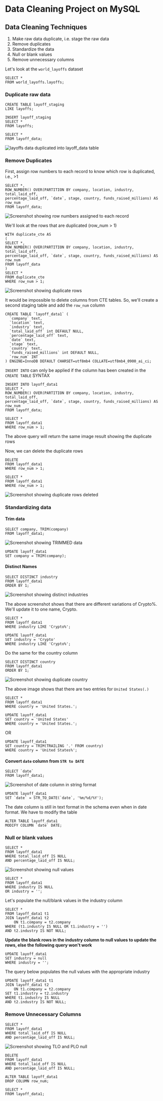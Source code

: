 # Data Cleaning Project on MySQL
## Data Cleaning Techniques
1. Make raw data duplicate, i.e. stage the raw data
2. Remove duplicates
3. Standardize the data
4. Null or blank values
5. Remove unnecessary columns

Let's look at the `world_layoffs` dataset
```
SELECT * 
FROM world_layoffs.layoffs;
```

### Duplicate raw data
```
CREATE TABLE layoff_staging
LIKE layoffs;
```

```
INSERT layoff_staging
SELECT * 
FROM layoffs;
```
```
SELECT *
FROM layoff_data;
```
![`layoffs` data duplicated into `layoff_data` table](https://raw.githubusercontent.com/Blessingdominic/SQLproject/main/Sql%20project%20images/%60layoffs%60%20data%20duplicated%20into%20%60layoff_data%60%20table.png)

### Remove Duplicates
First, assign row numbers to each record to know which row is duplicated, i.e., >1
```
SELECT *,
ROW_NUMBER() OVER(PARTITION BY company, location, industry, total_laid_off, 
percentage_laid_off, `date`, stage, country, funds_raised_millions) AS row_num
FROM layoff_data;
```
![Screenshot showing row numbers assigned to each record](https://raw.githubusercontent.com/Blessingdominic/SQLproject/main/Sql%20project%20images/Screenshot%20showing%20row%20numbers%20assigned%20to%20each%20record.png)

We'll look at the rows that are duplicated (row_num > 1)
```
WITH duplicate_cte AS
(
SELECT *,
ROW_NUMBER() OVER(PARTITION BY company, location, industry, total_laid_off, 
percentage_laid_off, `date`, stage, country, funds_raised_millions) AS row_num
FROM layoff_data
)
SELECT *
FROM duplicate_cte
WHERE row_num > 1;
```
![Screenshot showing duplicate rows](https://raw.githubusercontent.com/Blessingdominic/SQLproject/main/Sql%20project%20images/Screenshot%20showing%20duplicate%20rows.png)

It would be impossible to delete columns from CTE tables. So, we'll create a second staging table and add the `row_num` column
```
CREATE TABLE `layoff_data1` (
  `company` text,
  `location` text,
  `industry` text,
  `total_laid_off` int DEFAULT NULL,
  `percentage_laid_off` text,
  `date` text,
  `stage` text,
  `country` text,
  `funds_raised_millions` int DEFAULT NULL,
  `row_num` INT
) ENGINE=InnoDB DEFAULT CHARSET=utf8mb4 COLLATE=utf8mb4_0900_ai_ci;
```
`INSERT INTO` can only be applied if the column has been created in the `CREATE TABLE` SYNTAX
```
INSERT INTO layoff_data1
SELECT *,
ROW_NUMBER() OVER(PARTITION BY company, location, industry, total_laid_off, 
percentage_laid_off, `date`, stage, country, funds_raised_millions) AS row_num
FROM layoff_data;
```
```
SELECT *
FROM layoff_data1
WHERE row_num > 1;
```
The above query will return the same image result showing the duplicate rows

Now, we can delete the duplicate rows
```
DELETE 
FROM layoff_data1
WHERE row_num > 1;
```
```
SELECT *
FROM layoff_data1
WHERE row_num > 1;
```
![Screenshot showing duplicate rows deleted](https://raw.githubusercontent.com/Blessingdominic/SQLproject/main/Sql%20project%20images/Screenshot%20showing%20duplicate%20rows%20deleted.png)

### Standardizing data
#### Trim data
```
SELECT company, TRIM(company)
FROM layoff_data1;
```
![Screenshot showing TRIMMED data](https://raw.githubusercontent.com/Blessingdominic/SQLproject/main/Sql%20project%20images/Screenshot%20showing%20TRIMMED%20data.png)

```
UPDATE layoff_data1
SET company = TRIM(company);
```

#### Distinct Names
```
SELECT DISTINCT industry
FROM layoff_data1
ORDER BY 1;
```
![Screenshot showing distinct industries](https://raw.githubusercontent.com/Blessingdominic/SQLproject/main/Sql%20project%20images/Screenshot%20showing%20distinct%20industries.png)

The above screenshot shows that there are different variations of Crypto%. We'll update it to one name, Crypto.
```
SELECT *
FROM layoff_data1
WHERE industry LIKE 'Crypto%';
```
```
UPDATE layoff_data1
SET industry = 'Crypto'
WHERE industry LIKE 'Crypto%';
```
Do the same for the country column
```
SELECT DISTINCT country
FROM layoff_data1
ORDER BY 1;
```
![Screenshot showing duplicate country](https://raw.githubusercontent.com/Blessingdominic/SQLproject/main/Sql%20project%20images/Screenshot%20showing%20duplicate%20country.png)

The above image shows that there are two entries for `United States(.)`
```
SELECT *
FROM layoff_data1
WHERE country = 'United States.';
```


```
UPDATE layoff_data1
SET country = 'United States'
WHERE country = 'United States.';
```
OR
```
UPDATE layoff_data1
SET country = TRIM(TRAILING '.' FROM country)
WHERE country = 'United States%';
```

#### Convert `date` column from `STR to DATE`
```
SELECT `date`
FROM layoff_data1;
```
![Screenshot of date column in string format](https://raw.githubusercontent.com/Blessingdominic/SQLproject/main/Sql%20project%20images/Screenshot%20of%20date%20column%20in%20string%20format.png)

```
UPDATE layoff_data1
SET `date` = STR_TO_DATE(`date`, '%m/%d/%Y');
```

The date column is still in text format in the schema even when in date format. We have to modify the table
```
ALTER TABLE layoff_data1
MODIFY COLUMN `date` DATE;
```

### Null or blank values
```
SELECT *
FROM layoff_data1
WHERE total_laid_off IS NULL
AND percentage_laid_off IS NULL;
```
![Screenshot showing null values](https://raw.githubusercontent.com/Blessingdominic/SQLproject/main/Sql%20project%20images/Screenshot%20showing%20null%20values.png)

```
SELECT *
FROM layoff_data1
WHERE industry IS NULL 
OR industry = '';
```

Let's populate the null/blank values in the industry column 
```
SELECT *
FROM layoff_data1 t1
JOIN layoff_data1 t2
	ON t1.company = t2.company
WHERE (t1.industry IS NULL OR t1.industry = '')
AND t2.industry IS NOT NULL;
```

**Update the blank rows in the industry column to null values to update the rows, else the following query won't work**
```
UPDATE layoff_data1
SET industry = null
WHERE industry = '';
```

The query below populates the null values with the appropriate industry
```
UPDATE layoff_data1 t1
JOIN layoff_data1 t2
	ON t1.company = t2.company
SET t1.industry = t2.industry
WHERE t1.industry IS NULL
AND t2.industry IS NOT NULL;
```

### Remove Unnecessary Columns
```
SELECT *
FROM layoff_data1
WHERE total_laid_off IS NULL
AND percentage_laid_off IS NULL;
```
![Screenshot showing TLO and PLO null](https://raw.githubusercontent.com/Blessingdominic/SQLproject/main/Sql%20project%20images/Screenshot%20showing%20null%20values.png)

```
DELETE
FROM layoff_data1
WHERE total_laid_off IS NULL
AND percentage_laid_off IS NULL;
```
```
ALTER TABLE layoff_data1
DROP COLUMN row_num;
```

```
SELECT *
FROM layoff_data1;
```











